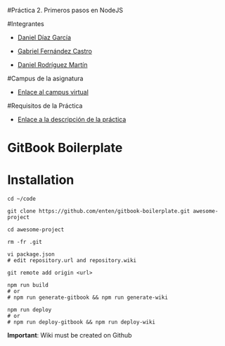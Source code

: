#Práctica 2. Primeros pasos en NodeJS

#Integrantes

* [Daniel Díaz García](https://github.com/alu0100882186)

* [Gabriel Fernández Castro](https://github.com/alu0100885453)

* [Daniel Rodríguez Martín](https://github.com/alu0100886764)

#Campus de la asignatura

* [Enlace al campus virtual](https://campusvirtual.ull.es/1617/course/view.php?id=1136)

#Requisitos de la Práctica

* [Enlace a la descripción de la práctica](https://casianorodriguezleon.gitbooks.io/ull-esit-1617/practicas/practicatareasiniciales2.html)


# GitBook Boilerplate

# Installation

```shell
cd ~/code

git clone https://github.com/enten/gitbook-boilerplate.git awesome-project

cd awesome-project

rm -fr .git

vi package.json
# edit repository.url and repository.wiki

git remote add origin <url>

npm run build
# or
# npm run generate-gitbook && npm run generate-wiki

npm run deploy
# or
# npm run deploy-gitbook && npm run deploy-wiki
```
__Important__: Wiki must be created on Github
